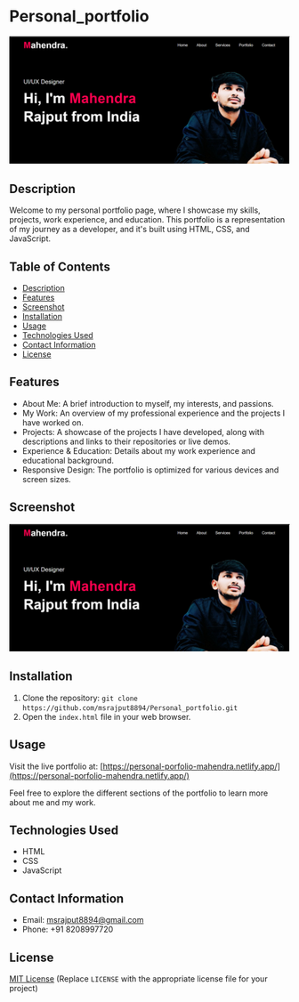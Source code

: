 # Personal_portfolio

![Portfolio Screenshot](images/portfolio-screenshot.png)

## Description

Welcome to my personal portfolio page, where I showcase my skills, projects, work experience, and education. This portfolio is a representation of my journey as a developer, and it's built using HTML, CSS, and JavaScript.

## Table of Contents

- [Description](#description)
- [Features](#features)
- [Screenshot](#screenshot)
- [Installation](#installation)
- [Usage](#usage)
- [Technologies Used](#technologies-used)
- [Contact Information](#contact-information)
- [License](#license)

## Features

- About Me: A brief introduction to myself, my interests, and passions.
- My Work: An overview of my professional experience and the projects I have worked on.
- Projects: A showcase of the projects I have developed, along with descriptions and links to their repositories or live demos.
- Experience & Education: Details about my work experience and educational background.
- Responsive Design: The portfolio is optimized for various devices and screen sizes.

## Screenshot

![Portfolio Screenshot](images/portfolio-screenshot.png) 

## Installation

1. Clone the repository: `git clone https://github.com/msrajput8894/Personal_portfolio.git`
2. Open the `index.html` file in your web browser.

## Usage

Visit the live portfolio at: [https://personal-porfolio-mahendra.netlify.app/](https://personal-porfolio-mahendra.netlify.app/)

Feel free to explore the different sections of the portfolio to learn more about me and my work.

## Technologies Used

- HTML
- CSS
- JavaScript

## Contact Information

- Email: [msrajput8894@gmail.com](mailto:msrajput8894@gmail.com)
- Phone: +91 8208997720

## License

[MIT License](LICENSE) (Replace `LICENSE` with the appropriate license file for your project)










